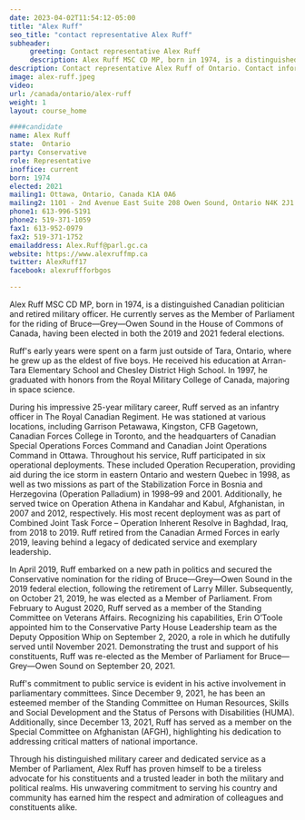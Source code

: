 ```yaml
---
date: 2023-04-02T11:54:12-05:00
title: "Alex Ruff"
seo_title: "contact representative Alex Ruff"
subheader:
     greeting: Contact representative Alex Ruff
     description: Alex Ruff MSC CD MP, born in 1974, is a distinguished Canadian politician and retired military officer.
description: Contact representative Alex Ruff of Ontario. Contact information for Alex Ruff includes email address, phone number, and mailing address.
image: alex-ruff.jpeg
video:
url: /canada/ontario/alex-ruff
weight: 1
layout: course_home

####candidate
name: Alex Ruff
state:	Ontario
party: Conservative
role: Representative
inoffice: current
born: 1974
elected: 2021
mailing1: Ottawa, Ontario, Canada K1A 0A6
mailing2: 1101 - 2nd Avenue East Suite 208 Owen Sound, Ontario N4K 2J1
phone1: 613-996-5191
phone2: 519-371-1059
fax1: 613-952-0979
fax2: 519-371-1752
emailaddress: Alex.Ruff@parl.gc.ca
website: https://www.alexruffmp.ca
twitter: AlexRuff17
facebook: alexruffforbgos

---
```


Alex Ruff MSC CD MP, born in 1974, is a distinguished Canadian politician and retired military officer. He currently serves as the Member of Parliament for the riding of Bruce—Grey—Owen Sound in the House of Commons of Canada, having been elected in both the 2019 and 2021 federal elections.

Ruff's early years were spent on a farm just outside of Tara, Ontario, where he grew up as the eldest of five boys. He received his education at Arran-Tara Elementary School and Chesley District High School. In 1997, he graduated with honors from the Royal Military College of Canada, majoring in space science.

During his impressive 25-year military career, Ruff served as an infantry officer in The Royal Canadian Regiment. He was stationed at various locations, including Garrison Petawawa, Kingston, CFB Gagetown, Canadian Forces College in Toronto, and the headquarters of Canadian Special Operations Forces Command and Canadian Joint Operations Command in Ottawa. Throughout his service, Ruff participated in six operational deployments. These included Operation Recuperation, providing aid during the ice storm in eastern Ontario and western Quebec in 1998, as well as two missions as part of the Stabilization Force in Bosnia and Herzegovina (Operation Palladium) in 1998–99 and 2001. Additionally, he served twice on Operation Athena in Kandahar and Kabul, Afghanistan, in 2007 and 2012, respectively. His most recent deployment was as part of Combined Joint Task Force – Operation Inherent Resolve in Baghdad, Iraq, from 2018 to 2019. Ruff retired from the Canadian Armed Forces in early 2019, leaving behind a legacy of dedicated service and exemplary leadership.

In April 2019, Ruff embarked on a new path in politics and secured the Conservative nomination for the riding of Bruce—Grey—Owen Sound in the 2019 federal election, following the retirement of Larry Miller. Subsequently, on October 21, 2019, he was elected as a Member of Parliament. From February to August 2020, Ruff served as a member of the Standing Committee on Veterans Affairs. Recognizing his capabilities, Erin O’Toole appointed him to the Conservative Party House Leadership team as the Deputy Opposition Whip on September 2, 2020, a role in which he dutifully served until November 2021. Demonstrating the trust and support of his constituents, Ruff was re-elected as the Member of Parliament for Bruce—Grey—Owen Sound on September 20, 2021.

Ruff's commitment to public service is evident in his active involvement in parliamentary committees. Since December 9, 2021, he has been an esteemed member of the Standing Committee on Human Resources, Skills and Social Development and the Status of Persons with Disabilities (HUMA). Additionally, since December 13, 2021, Ruff has served as a member on the Special Committee on Afghanistan (AFGH), highlighting his dedication to addressing critical matters of national importance.

Through his distinguished military career and dedicated service as a Member of Parliament, Alex Ruff has proven himself to be a tireless advocate for his constituents and a trusted leader in both the military and political realms. His unwavering commitment to serving his country and community has earned him the respect and admiration of colleagues and constituents alike.
